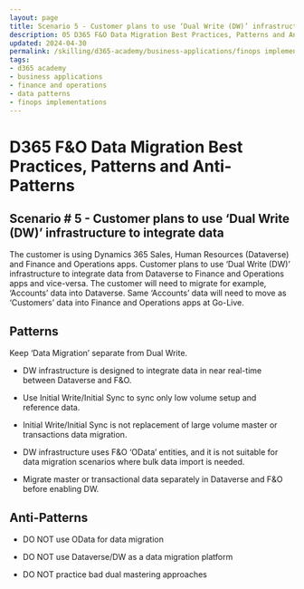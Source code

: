 ```yaml
---
layout: page
title: Scenario 5 - Customer plans to use ‘Dual Write (DW)’ infrastructure to integrate data
description: 05 D365 F&O Data Migration Best Practices, Patterns and Anti-Patterns
updated: 2024-04-30
permalink: /skilling/d365-academy/business-applications/finops implementation best practices and patterns/dmscenario-05
tags:
- d365 academy
- business applications
- finance and operations
- data patterns
- finops implementations
---
```


# D365 F&O Data Migration Best Practices, Patterns and Anti-Patterns

## Scenario # 5 - Customer plans to use ‘Dual Write (DW)’ infrastructure to integrate data
The customer is using Dynamics 365 Sales, Human Resources (Dataverse) and Finance and Operations apps. Customer plans to use ‘Dual Write (DW)’ infrastructure to integrate data from Dataverse to Finance and Operations apps and vice-versa. The customer will need to migrate for example, ‘Accounts’ data into Dataverse. Same ‘Accounts’ data will need to move as ‘Customers’ data into Finance and Operations apps at Go-Live.


## Patterns
Keep ‘Data Migration’ separate from Dual Write.


* DW infrastructure is designed to integrate data in near real-time between Dataverse and F&O.

* Use Initial Write/Initial Sync to sync only low volume setup and reference data.

* Initial Write/Initial Sync is not replacement of large volume master or transactions data migration.

* DW infrastructure uses F&O ‘OData’ entities, and it is not suitable for data migration scenarios where bulk data import is needed.

* Migrate master or transactional data separately in Dataverse and F&O before  enabling DW.



## Anti-Patterns
* DO NOT use OData for data migration

* DO NOT use Dataverse/DW as a data migration platform 

* DO NOT practice bad dual mastering approaches 
